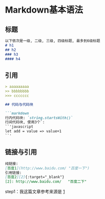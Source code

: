 # Markdown基本语法

## 标题

```markdown
以下依次是一级, 二级, 三级, 四级标题, 最多到6级标题
# h1
## h2
### h3
#### h4
```

## 引用

```markdown
> aaaaaaaaa
>> bbbbbbbb
>>> ccccccc

## 代码与代码块

```markdown
行内代码块: `string.startsWith()`
行间代码块, 使用3个`:
``'javascript
let add = value => value+1
``'
```

## 链接与引用

```markdown
纯链接: 
[百度1](http://www.baidu.com/ "百度一下")
引用链接:
[百度2][2]{:target="_blank"}
[2]: http://www.baidu.com/   "百度二下"
```

step1：我这篇文章参考来源是 [1][markdown]

[markdown]: http://wowubuntu.com/markdown/index.html

